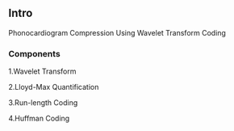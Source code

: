 ## Intro
Phonocardiogram Compression Using Wavelet Transform Coding

### Components
1.Wavelet Transform 

2.Lloyd-Max Quantification 

3.Run-length Coding 

4.Huffman Coding 

